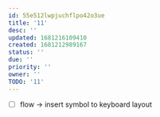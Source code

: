 ```yaml
---
id: 55e512lwpjuchflpo42o3ue
title: '11'
desc: ''
updated: 1681216109410
created: 1681212989167
status: ''
due: ''
priority: ''
owner: ''
TODO: '11'
---
```


- [ ] flow -> insert symbol to keyboard layout

